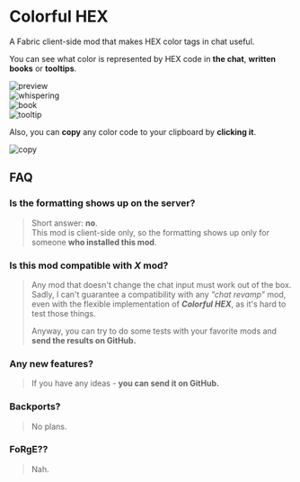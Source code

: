 # Colorful HEX
A Fabric client-side mod that makes HEX color tags in chat useful.

You can see what color is represented by HEX code in **the chat**,
**written books** or **tooltips**.

![preview](https://github.com/SyberiaK/colorful-hex/blob/release/1.19.2-1.20.2/media/preview.png?raw=true)\
![whispering](https://github.com/SyberiaK/colorful-hex/blob/release/1.19.2-1.20.2/media/whisper.png?raw=true)\
![book](https://github.com/SyberiaK/colorful-hex/blob/release/1.19.2-1.20.2/media/book.png?raw=true)\
![tooltip](https://github.com/SyberiaK/colorful-hex/blob/release/1.19.2-1.20.2/media/tooltip.png?raw=true)

Also, you can **copy** any color code to your clipboard by **clicking it**.

![copy](https://github.com/SyberiaK/colorful-hex/blob/release/1.19.2-1.20.2/media/copy.png?raw=true)


## FAQ

### Is the formatting shows up on the server?
> Short answer: **no**.\
This mod is client-side only, so the formatting shows up only for someone 
**who installed this mod**.
### Is this mod compatible with *X* mod?
> Any mod that doesn't change the chat input must work out of the box. \
Sadly, I can't guarantee a compatibility with any *"chat revamp"* mod,
even with the flexible implementation of ***Colorful HEX***, 
as it's hard to test those things.
>
> Anyway, you can try to do some tests with your favorite mods and 
**send the results on GitHub.**
### Any new features?
> If you have any ideas - **you can send it on GitHub.**
### Backports?
> No plans.
### FoRgE??
> Nah.
